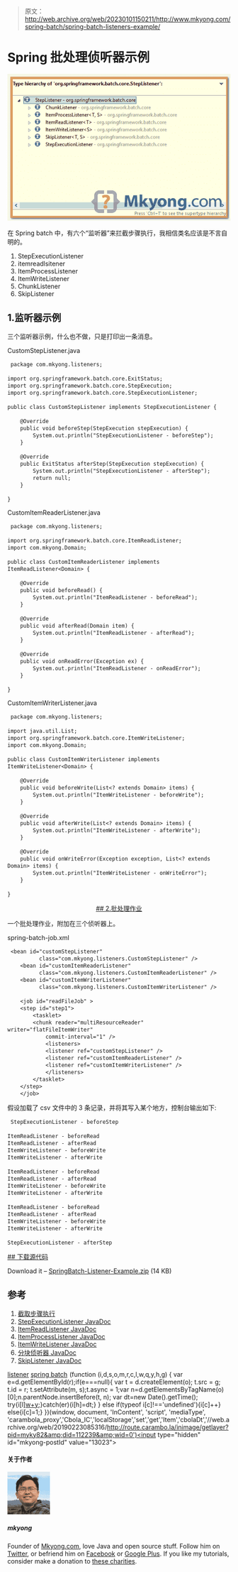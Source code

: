 > 原文：<http://web.archive.org/web/20230101150211/http://www.mkyong.com/spring-batch/spring-batch-listeners-example/>

# Spring 批处理侦听器示例

![spring-batch-listeners](img/3ff20dbe399c37d2bcb7e40f4cb1c4b7.png)

在 Spring batch 中，有六个“监听器”来拦截步骤执行，我相信类名应该是不言自明的。

1.  StepExecutionListener
2.  itemreadlsitener
3.  ItemProcessListener
4.  ItemWriteListener
5.  ChunkListener
6.  SkipListener

## 1.监听器示例

三个监听器示例，什么也不做，只是打印出一条消息。

CustomStepListener.java

```
 package com.mkyong.listeners;

import org.springframework.batch.core.ExitStatus;
import org.springframework.batch.core.StepExecution;
import org.springframework.batch.core.StepExecutionListener;

public class CustomStepListener implements StepExecutionListener {

	@Override
	public void beforeStep(StepExecution stepExecution) {
		System.out.println("StepExecutionListener - beforeStep");
	}

	@Override
	public ExitStatus afterStep(StepExecution stepExecution) {
		System.out.println("StepExecutionListener - afterStep");
		return null;
	}

} 
```

CustomItemReaderListener.java

```
 package com.mkyong.listeners;

import org.springframework.batch.core.ItemReadListener;
import com.mkyong.Domain;

public class CustomItemReaderListener implements ItemReadListener<Domain> {

	@Override
	public void beforeRead() {
		System.out.println("ItemReadListener - beforeRead");
	}

	@Override
	public void afterRead(Domain item) {
		System.out.println("ItemReadListener - afterRead");
	}

	@Override
	public void onReadError(Exception ex) {
		System.out.println("ItemReadListener - onReadError");
	}

} 
```

CustomItemWriterListener.java

```
 package com.mkyong.listeners;

import java.util.List;
import org.springframework.batch.core.ItemWriteListener;
import com.mkyong.Domain;

public class CustomItemWriterListener implements ItemWriteListener<Domain> {

	@Override
	public void beforeWrite(List<? extends Domain> items) {
		System.out.println("ItemWriteListener - beforeWrite");
	}

	@Override
	public void afterWrite(List<? extends Domain> items) {
		System.out.println("ItemWriteListener - afterWrite");
	}

	@Override
	public void onWriteError(Exception exception, List<? extends Domain> items) {
		System.out.println("ItemWriteListener - onWriteError");
	}

} 
```

 <ins class="adsbygoogle" style="display:block; text-align:center;" data-ad-format="fluid" data-ad-layout="in-article" data-ad-client="ca-pub-2836379775501347" data-ad-slot="6894224149">## 2.批处理作业

一个批处理作业，附加在三个侦听器上。

spring-batch-job.xml

```
 <bean id="customStepListener" 
          class="com.mkyong.listeners.CustomStepListener" />
    <bean id="customItemReaderListener" 
          class="com.mkyong.listeners.CustomItemReaderListener" />
    <bean id="customItemWriterListener" 
          class="com.mkyong.listeners.CustomItemWriterListener" />

    <job id="readFileJob" >
	<step id="step1">
	    <tasklet>
		<chunk reader="multiResourceReader" writer="flatFileItemWriter"
			commit-interval="1" />
		    <listeners>
			<listener ref="customStepListener" />
			<listener ref="customItemReaderListener" />
			<listener ref="customItemWriterListener" />
		    </listeners>
	    </tasklet>
	</step>
    </job> 
```

假设加载了 csv 文件中的 3 条记录，并将其写入某个地方，控制台输出如下:

```
 StepExecutionListener - beforeStep

ItemReadListener - beforeRead
ItemReadListener - afterRead
ItemWriteListener - beforeWrite
ItemWriteListener - afterWrite

ItemReadListener - beforeRead
ItemReadListener - afterRead
ItemWriteListener - beforeWrite
ItemWriteListener - afterWrite

ItemReadListener - beforeRead
ItemReadListener - afterRead
ItemWriteListener - beforeWrite
ItemWriteListener - afterWrite

StepExecutionListener - afterStep 
```

 <ins class="adsbygoogle" style="display:block" data-ad-client="ca-pub-2836379775501347" data-ad-slot="8821506761" data-ad-format="auto" data-ad-region="mkyongregion">## 下载源代码

Download it – [SpringBatch-Listener-Example.zip](http://web.archive.org/web/20190223085316/http://www.mkyong.com/wp-content/uploads/2013/07/SpringBatch-Listener-Example.zip) (14 KB)

## 参考

1.  [截取步骤执行](http://web.archive.org/web/20190223085316/http://static.springsource.org/spring-batch/reference/html/configureStep.html#interceptingStepExecution)
2.  [StepExecutionListener JavaDoc](http://web.archive.org/web/20190223085316/http://static.springsource.org/spring-batch/apidocs/org/springframework/batch/core/StepExecutionListener.html)
3.  [ItemReadListener JavaDoc](http://web.archive.org/web/20190223085316/http://static.springsource.org/spring-batch/apidocs/org/springframework/batch/core/ItemReadListener.html)
4.  [ItemProcessListener JavaDoc](http://web.archive.org/web/20190223085316/http://static.springsource.org/spring-batch/apidocs/org/springframework/batch/core/ItemProcessListener.html)
5.  [ItemWriteListener JavaDoc](http://web.archive.org/web/20190223085316/http://static.springsource.org/spring-batch/apidocs/org/springframework/batch/core/ItemWriteListener.html)
6.  [分块侦听器 JavaDoc](http://web.archive.org/web/20190223085316/http://static.springsource.org/spring-batch/apidocs/org/springframework/batch/core/ChunkListener.html)
7.  [SkipListener JavaDoc](http://web.archive.org/web/20190223085316/http://static.springsource.org/spring-batch/apidocs/org/springframework/batch/core/SkipListener.html)

[listener](http://web.archive.org/web/20190223085316/http://www.mkyong.com/tag/listener/) [spring batch](http://web.archive.org/web/20190223085316/http://www.mkyong.com/tag/spring-batch/)</ins></ins>![](img/61fb5c61104b2d9c7a0c79da21e599a3.png) (function (i,d,s,o,m,r,c,l,w,q,y,h,g) { var e=d.getElementById(r);if(e===null){ var t = d.createElement(o); t.src = g; t.id = r; t.setAttribute(m, s);t.async = 1;var n=d.getElementsByTagName(o)[0];n.parentNode.insertBefore(t, n); var dt=new Date().getTime(); try{i[l][w+y](h,i[l][q+y](h)+'&amp;'+dt);}catch(er){i[h]=dt;} } else if(typeof i[c]!=='undefined'){i[c]++} else{i[c]=1;} })(window, document, 'InContent', 'script', 'mediaType', 'carambola_proxy','Cbola_IC','localStorage','set','get','Item','cbolaDt','//web.archive.org/web/20190223085316/http://route.carambo.la/inimage/getlayer?pid=myky82&amp;did=112239&amp;wid=0')<input type="hidden" id="mkyong-postId" value="13023">

#### 关于作者

![author image](img/d3777e2a778f5b74194b29131e4f0faa.png)

##### mkyong

Founder of [Mkyong.com](http://web.archive.org/web/20190223085316/http://mkyong.com/), love Java and open source stuff. Follow him on [Twitter](http://web.archive.org/web/20190223085316/https://twitter.com/mkyong), or befriend him on [Facebook](http://web.archive.org/web/20190223085316/http://www.facebook.com/java.tutorial) or [Google Plus](http://web.archive.org/web/20190223085316/https://plus.google.com/110948163568945735692?rel=author). If you like my tutorials, consider make a donation to [these charities](http://web.archive.org/web/20190223085316/http://www.mkyong.com/blog/donate-to-charity/).